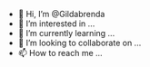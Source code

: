 - 👋 Hi, I’m @Gildabrenda
- 👀 I’m interested in ...
- 🌱 I’m currently learning ...
- 💞️ I’m looking to collaborate on ...
- 📫 How to reach me ...

<!---
Gildabrenda/Gildabrenda is a ✨ special ✨ repository because its `README.md` (this file) appears on your GitHub profile.
You can click the Preview link to take a look at your changes.
--->
